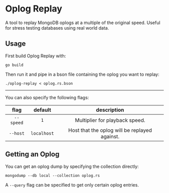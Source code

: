 Oplog Replay
============

A tool to replay MongoDB oplogs at a multiple of the original speed. Useful for stress testing databases using real world data.

Usage
-----

First build Oplog Replay with:

`go build`

Then run it and pipe in a bson file containing the oplog you want to replay:

`./oplog-replay < oplog.rs.bson`

-----

You can also specify the following flags:

flag      | default     | description
:-------: | :---------: | :---------:
`--speed` | `1`         | Multiplier for playback speed.
`--host`  | `localhost` | Host that the oplog will be replayed against.


Getting an Oplog
----------------

You can get an oplog dump by specifying the collection directly:

`mongodump --db local --collection oplog.rs`

A `--query` flag can be specified to get only certain oplog entries.
